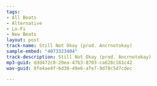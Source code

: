 ```yaml
---
tags:
- All Beats
- Alternative
- Lo-Fi
- New Beats
layout: post
track-name: Still Not Okay (prod. Ancrnotokay)
sample-embed: "4073323404"
track-description: Still Not Okay (prod. Ancrnotokay)
mp3-guid: ddd472c0-20ea-47b3-8703-ca628c161c42
wav-guid: 0fe4ae4f-6d38-49e6-afe7-9d78c5d7cdec

---
```

